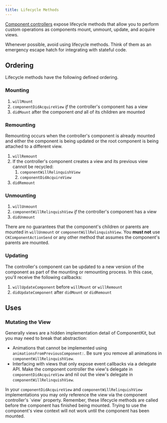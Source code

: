 ```yaml
---
title: Lifecycle Methods
---
```


[Component controllers](component-controllers.html) expose lifecycle methods that allow you to perform custom operations as components mount, unmount, update, and acquire views.

<div class="note">
  <p>
    Whenever possible, avoid using lifecycle methods. Think of them as an emergency escape hatch for integrating with stateful code.
  </p>
</div>

## Ordering

Lifecycle methods have the following defined ordering.

### Mounting

1. `willMount`
2. `componentDidAcquireView` *if* the controller's component has a view
3. `didMount` after the component *and* all of its children are mounted

### Remounting 

Remounting occurs when the controller's component is already mounted and either the component is being updated or the root component is being attached to a different view.

1. `willRemount`
2. If the controller's component creates a view and its previous view cannot be recycled:
    1. `componentWillRelinquishView`
    2. `componentDidAcquireView`
3. `didRemount`

### Unmounting 

1. `willUnmount`
2. `componentWillRelinquishView` *if* the controller's component has a view
3. `didUnmount`

<div class="note-important">
  <p>
    There are no guarantees that the component's children or parents are mounted in <code>willUnmount</code> or <code>componentWillRelinquishView</code>. You <b>must not</b> use <code>CKComponentActionSend</code> or any other method that assumes the component's parents are mounted.
  </p>
</div>

### Updating 

The controller's component can be updated to a new version of the component as part of the mounting or remounting process. In this case, you'll receive the following callbacks:

1. `willUpdateComponent` before `willMount` or `willRemount`
2. `didUpdateComponent` after `didMount` or `didRemount`

## Uses 

### Mutating the View 

Generally views are a hidden implementation detail of ComponentKit, but you may need to break that abstraction:

- Animations that cannot be implemented using `animationsFromPreviousComponent:`. Be sure you remove all animations in `componentWillRelinquishView`.
- Interfacing with views that only expose event callbacks via a delegate API. Make the component controller the view's delegate in `componentDidAcquireView` and nil out the view's delegate in `componentWillRelinquishView`.

<div class="note">
  <p>
    In your <code>componentDidAcquireView</code> and <code>componentWillRelinquishView</code> implementations you may only reference the view via the component controller's `view` property. Remember, these lifecycle methods are called before the component has finished being mounted. Trying to use the component's view context will not work until the component has been mounted.
  </p>
</div>
